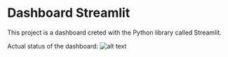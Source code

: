 # Dashboard Streamlit
This project is a dashboard creted with the Python library called Streamlit.

Actual status of the dashboard:
![alt text]([http://url/to/img.png](https://github.com/pablodaniel99/dashboardStreamlit/blob/main/images/application.PNG)https://github.com/pablodaniel99/dashboardStreamlit/blob/main/images/application.PNG)
